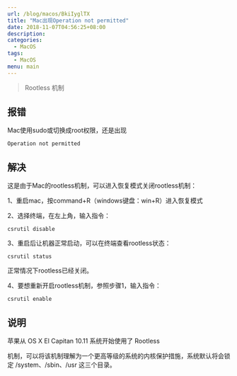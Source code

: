```yaml
---
url: /blog/macos/BkiIyglTX
title: "Mac出现Operation not permitted"
date: 2018-11-07T04:56:25+08:00
description:
categories:
  - MacOS
tags:
  - MacOS
menu: main
---
```


> Rootless 机制

## 报错

Mac使用sudo或切换成root权限，还是出现

```
Operation not permitted

```

## 解决

这是由于Mac的rootless机制，可以进入恢复模式关闭rootless机制：

1、重启mac，按command+R（windows键盘：win+R）进入恢复模式

2、选择终端，在左上角，输入指令：

```
csrutil disable

```

3、重启后让机器正常启动，可以在终端查看rootless状态：

```
csrutil status

```

正常情况下rootless已经关闭。

4、要想重新开启rootless机制，参照步骤1，输入指令：

```
csrutil enable

```

## 说明

苹果从 OS X El Capitan 10.11 系统开始使用了 Rootless

机制，可以将该机制理解为一个更高等级的系统的内核保护措施，系统默认将会锁定 /system、/sbin、/usr 这三个目录。